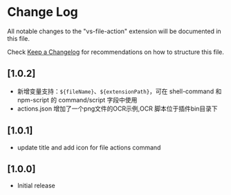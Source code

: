 # Change Log

All notable changes to the "vs-file-action" extension will be documented in this file.

Check [Keep a Changelog](http://keepachangelog.com/) for recommendations on how to structure this file.

## [1.0.2]

- 新增变量支持：`${fileName}`、`${extensionPath}`，可在 shell-command 和 npm-script 的 command/script 字段中使用
- actions.json 增加了一个png文件的OCR示例,OCR 脚本位于插件bin目录下

## [1.0.1]

- update title and add icon for file actions command

## [1.0.0]

- Initial release